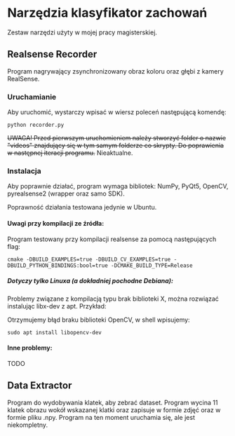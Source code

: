 # Narzędzia klasyfikator zachowań
Zestaw narzędzi użyty w mojej pracy magisterskiej.

## Realsense Recorder
Program nagrywający zsynchronizowany obraz koloru oraz głębi z kamery RealSense.

### Uruchamianie
Aby uruchomić, wystarczy wpisać w wiersz poleceń następującą komendę:
```
python recorder.py
```
~~UWAGA! Przed pierwszym uruchomieniem należy stworzyć folder o nazwie "videos" znajdujący się w tym samym folderze co skrypty. Do poprawienia w następnej iteracji programu.~~ Nieaktualne.

### Instalacja
Aby poprawnie działać, program wymaga bibliotek: NumPy, PyQt5, OpenCV, pyrealsense2 (wrapper oraz samo SDK).

Poprawność działania testowana jedynie w Ubuntu.

#### Uwagi przy kompilacji ze źródła:

Program testowany przy kompilacji realsense za pomocą następujących flag:

```
cmake -DBUILD_EXAMPLES=true -DBUILD_CV_EXAMPLES=true -DBUILD_PYTHON_BINDINGS:bool=true -DCMAKE_BUILD_TYPE=Release
```

##### Dotyczy tylko Linuxa (a dokładniej pochodne Debiana):
Problemy związane z kompilacją typu brak biblioteki X, można rozwiązać instalując libx-dev z apt. Przykład:

Otrzymujemy błąd braku biblioteki OpenCV, w shell wpisujemy:

```
sudo apt install libopencv-dev
```

#### Inne problemy:

TODO

## Data Extractor
Program do wydobywania klatek, aby zebrać dataset. Program wycina 11 klatek obrazu wokół wskazanej klatki oraz zapisuje w formie zdjęć oraz w formie pliku .npy. Program na ten moment uruchamia się, ale jest niekompletny.
